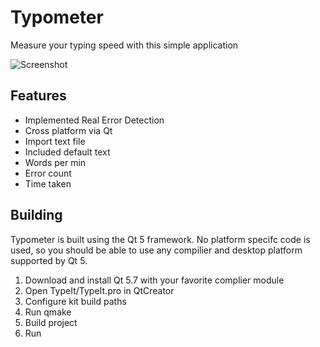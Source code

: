 # Typometer
Measure your typing speed with this simple application

![Screenshot](https://i.imgur.com/WUYjWS6.jpg)

## Features
- Implemented Real Error Detection
- Cross platform via Qt
- Import text file
- Included default text
- Words per min
- Error count
- Time taken

## Building
Typometer is built using the Qt 5 framework. 
No platform specifc code is used, so you should be able to use any compilier and desktop platform supported by Qt 5.

1. Download and install Qt 5.7 with your favorite complier module
2. Open TypeIt/TypeIt.pro in QtCreator
3. Configure kit build paths
4. Run qmake
5. Build project
6. Run

